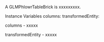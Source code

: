 A GLMPhlowrTableBrick is xxxxxxxxx.Instance Variables	columns:		<Object>	transformedEntity:		<Object>columns	- xxxxxtransformedEntity	- xxxxx